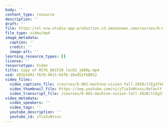 ```yaml
---
body: ''
content_type: resource
description: ''
draft: ''
file: https://ol-ocw-studio-app-production.s3.amazonaws.com/courses/6-801-machine-vision-fall-2020/copy-of-mit6_801f20_lec02_1080p_360p_16_9.mp4
file_type: video/mp4
image_metadata:
  caption: ''
  credit: ''
  image-alt: ''
learning_resource_types: []
license: ''
resourcetype: Video
title: Copy of MIT6_801F20_lec02_1080p.mp4
uid: d01b1d92-f678-4611-b5f6-18ed52fb0012
video_files:
  video_captions_file: /courses/6-801-machine-vision-fall-2020/1lEg3fkF2lBNeEjV_GC8lFKUsBed3Kh2M_transcript.webvtt
  video_thumbnail_file: https://img.youtube.com/vi/zTia3vNtxxs/default.jpg
  video_transcript_file: /courses/6-801-machine-vision-fall-2020/1lEg3fkF2lBNeEjV_GC8lFKUsBed3Kh2M_transcript.pdf
video_metadata:
  video_speakers: ''
  video_tags: ''
  youtube_description: ''
  youtube_id: zTia3vNtxxs
---
```

